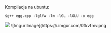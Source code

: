 Kompilacja na ubuntu: 
```
$g++ egg.cpp -lglfw -lm -lGL -lGLU -o egg

```
<img src = "https://media.giphy.com/media/BLatxSMjKvbZckbmXu/giphy.gif">
![Imgur Image](https://i.imgur.com/0fkvfmv.png


